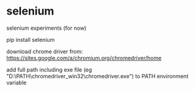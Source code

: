 # selenium
selenium experiments (for now)

pip install selenium

download chrome driver from:
https://sites.google.com/a/chromium.org/chromedriver/home

add full path including exe file (eg "D:\PATH\chromedriver_win32\chromedriver.exe") to PATH environment variable


